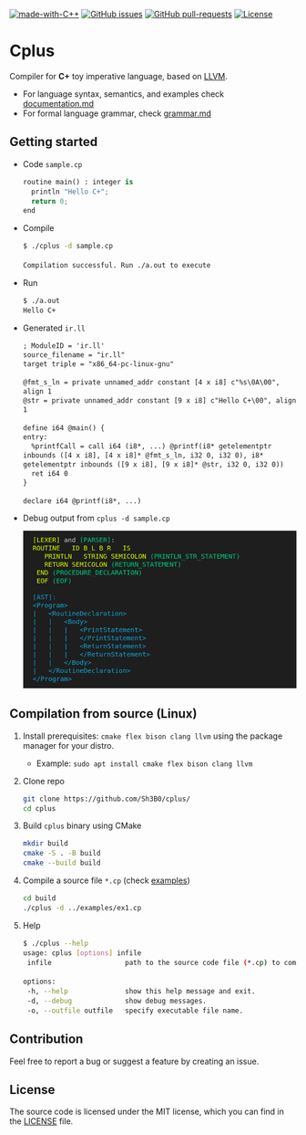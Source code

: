 [![made-with-C++](https://img.shields.io/badge/Made%20with-C++-F3527D.svg)](https://www.cplusplus.com/)
[![GitHub issues](https://img.shields.io/github/issues/sh3b0/cplus)](https://gitHub.com/sh3b0/cplus/issues/)
[![GitHub pull-requests](https://img.shields.io/github/issues-pr/sh3b0/cplus)](https://gitHub.com/sh3b0/cplus/pulls/)
[![License](https://img.shields.io/badge/license-MIT-green.svg)](https://github.com/sh3b0/cplus/blob/main/LICENSE)

# Сplus

Compiler for **C+** toy imperative language, based on [LLVM](https://llvm.org/docs/LangRef.html).

- For language syntax, semantics, and examples check [documentation.md](./docs/documentation.md)
- For formal language grammar, check [grammar.md](./docs/grammar.md)



## Getting started

- Code `sample.cp`

  ```python
  routine main() : integer is
  	println "Hello C+";
  	return 0;
  end
  ```

- Compile

  ```bash
  $ ./cplus -d sample.cp
  
  Compilation successful. Run ./a.out to execute
  ```

- Run

  ```bash
  $ ./a.out
  Hello C+
  ```

- Generated `ir.ll`

  ```assembly
  ; ModuleID = 'ir.ll'
  source_filename = "ir.ll"
  target triple = "x86_64-pc-linux-gnu"
  
  @fmt_s_ln = private unnamed_addr constant [4 x i8] c"%s\0A\00", align 1
  @str = private unnamed_addr constant [9 x i8] c"Hello C+\00", align 1
  
  define i64 @main() {
  entry:
    %printfCall = call i64 (i8*, ...) @printf(i8* getelementptr inbounds ([4 x i8], [4 x i8]* @fmt_s_ln, i32 0, i32 0), i8* getelementptr inbounds ([9 x i8], [9 x i8]* @str, i32 0, i32 0))
    ret i64 0
  }
  
  declare i64 @printf(i8*, ...)
  ```

  

- Debug output from `cplus -d sample.cp`

  ![debug](./docs/debug.png)

  

## Compilation from source (Linux)

1. Install prerequisites: `cmake flex bison clang llvm` using the package manager for your distro.

   - Example: `sudo apt install cmake flex bison clang llvm`

2. Clone repo

   ```bash
   git clone https://github.com/Sh3B0/cplus/
   cd cplus
   ```

3. Build `cplus` binary using CMake

   ```bash
   mkdir build
   cmake -S . -B build
   cmake --build build
   ```

4. Compile a source file `*.cp` (check [examples](./examples))

   ```bash
   cd build
   ./cplus -d ../examples/ex1.cp
   ```

5. Help

   ```bash
   $ ./cplus --help
   usage: cplus [options] infile
   	infile			        path to the source code file (*.cp) to compile.
   
   options:
   	-h, --help		        show this help message and exit.
   	-d, --debug		        show debug messages.
   	-o, --outfile outfile	specify executable file name.
   ```

   

## Contribution

Feel free to report a bug or suggest a feature by creating an issue.



## License

The source code is licensed under the MIT license, which you can find in the [LICENSE](./LICENSE) file.